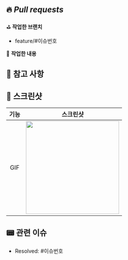 ## 🔥 *Pull requests*

⛳️ **작업한 브랜치**
- feature/#이슈번호

👷 **작업한 내용**
<!-- 작업한 내용을 적어주세요. -->

## 🚨 참고 사항
<!-- 참고할 사항이 있다면 적어주세요. -->

## 📸 스크린샷
|기능|스크린샷|
|:--:|:--:|
|GIF|<img src = "" width ="250">|

## 📟 관련 이슈
- Resolved: #이슈번호
